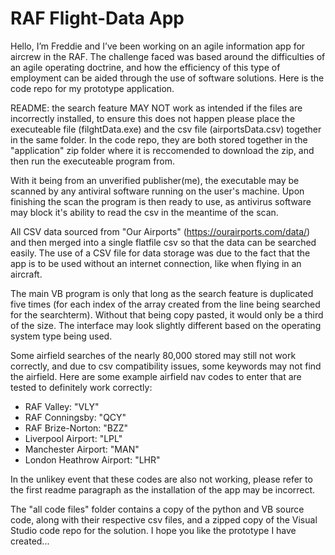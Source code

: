 # RAF Flight-Data App
Hello, I’m Freddie and I’ve been working on an agile information app for aircrew in the RAF. The challenge faced was based around the difficulties of an agile operating doctrine, and how the efficiency of this type of employment can be aided through the use of software solutions. Here is the code repo for my prototype application.

README: the search feature MAY NOT work as intended if the files are incorrectly installed, to ensure this does not happen please place the executeable file (filghtData.exe) and the csv file (airportsData.csv) together in the same folder. In the code repo, they are both stored together in the "application" zip folder where it is reccomended to download the zip, and then run the executeable program from.

With it being from an unverified publisher(me), the executable may be scanned by any antiviral software running on the user's machine. Upon finishing the scan the program is then ready to use, as antivirus software may block it's ability to read the csv in the meantime of the scan.

All CSV data sourced from "Our Airports" (https://ourairports.com/data/) and then merged into a single flatfile csv so that the data can be searched easily. The use of a CSV file for data storage was due to the fact that the app is to be used without an internet connection, like when flying in an aircraft.   

The main VB program is only that long as the search feature is duplicated five times (for each index of the array created from the line being searched for the searchterm). Without that being copy pasted, it would only be a third of the size. The interface may look slightly different based on the operating system type being used.

Some airfield searches of the nearly 80,000 stored may still not work correctly, and due to csv compatibility issues, some keywords may not find the airfield. Here are some example airfield nav codes to enter that are tested to definitely work correctly:

- RAF Valley: "VLY"
- RAF Conningsby: "QCY"
- RAF Brize-Norton: "BZZ"
- Liverpool Airport: "LPL"
- Manchester Airport: "MAN"
- London Heathrow Airport: "LHR"

In the unlikey event that these codes are also not working, please refer to the first readme paragraph as the installation of the app may be incorrect.

The "all code files" folder contains a copy of the python and VB source code, along with their respective csv files, and a zipped copy of the Visual Studio code repo for the solution. I hope you like the prototype I have created...
